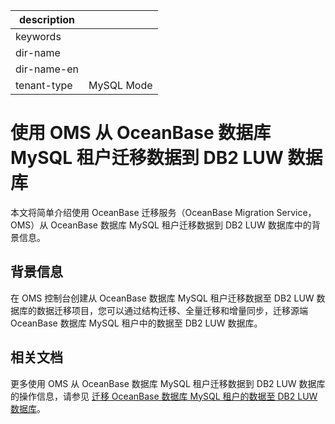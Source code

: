 |description||
|---|---|
|keywords||
|dir-name||
|dir-name-en||
|tenant-type|MySQL Mode|

# 使用 OMS 从 OceanBase 数据库 MySQL 租户迁移数据到 DB2 LUW 数据库

本文将简单介绍使用 OceanBase 迁移服务（OceanBase Migration Service，OMS）从 OceanBase 数据库 MySQL 租户迁移数据到 DB2 LUW 数据库中的背景信息。

## 背景信息
  
在 OMS 控制台创建从 OceanBase 数据库 MySQL 租户迁移数据至 DB2 LUW 数据库的数据迁移项目，您可以通过结构迁移、全量迁移和增量同步，迁移源端 OceanBase 数据库 MySQL 租户中的数据至 DB2 LUW 数据库。

## 相关文档

更多使用 OMS 从 OceanBase 数据库 MySQL 租户迁移数据到 DB2 LUW 数据库的操作信息，请参见 [迁移 OceanBase 数据库 MySQL 租户的数据至 DB2 LUW 数据库](https://www.oceanbase.com/docs/enterprise-oms-doc-cn-1000000000091368)。
